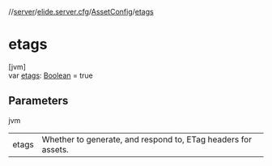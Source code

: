 //[server](../../../index.md)/[elide.server.cfg](../index.md)/[AssetConfig](index.md)/[etags](etags.md)

# etags

[jvm]\
var [etags](etags.md): [Boolean](https://kotlinlang.org/api/latest/jvm/stdlib/kotlin/-boolean/index.html) = true

## Parameters

jvm

| | |
|---|---|
| etags | Whether to generate, and respond to, ETag headers for assets. |
